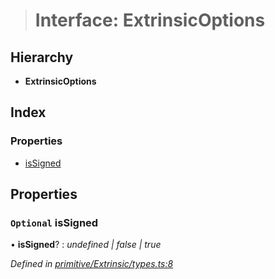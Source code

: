 > # Interface: ExtrinsicOptions

## Hierarchy

* **ExtrinsicOptions**

## Index

### Properties

* [isSigned](_primitive_extrinsic_types_.extrinsicoptions.md#optional-issigned)

## Properties

### `Optional` isSigned

• **isSigned**? : *undefined | false | true*

*Defined in [primitive/Extrinsic/types.ts:8](https://github.com/polkadot-js/api/blob/6fee15b/packages/types/src/primitive/Extrinsic/types.ts#L8)*
